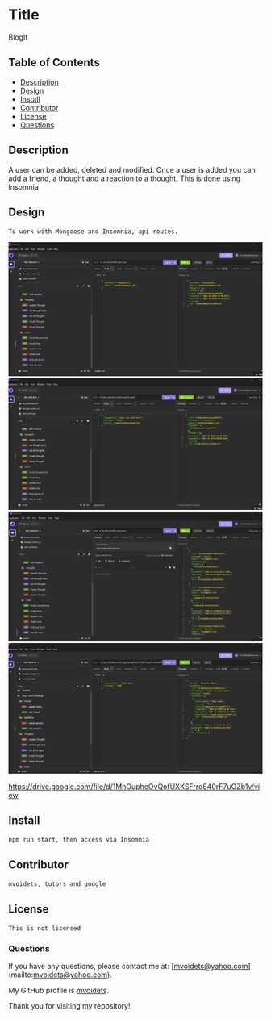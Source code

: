 
  # Title
   BlogIt
   

  ## Table of Contents

  - [Description](#description)
  - [Design](#design)
  - [Install](#install)
  - [Contributor](#contributor)
  - [License](#license)
  - [Questions](#questions)


  ## Description

   A user can be added, deleted and modified. Once a user is added you can add a friend, a thought and a reaction to a thought. This is done using Insomnia

  ## Design

    To work with Mongoose and Insomnia, api routes.
![alt text](assets/add_user.png)![alt text](assets/add_thought.png)
![alt text](assets/Get_All_users.png)![alt text](assets/add_reaction.png)

https://drive.google.com/file/d/1MnOupheOvQofUXKSFrro840rF7uOZb1v/view

  ## Install

    npm run start, then access via Insomnia

  ## Contributor

    mvoidets, tutors and google

  ## License

    This is not licensed  

  ### Questions

  If you have any questions, please contact me at: [mvoidets@yahoo.com] (mailto:mvoidets@yahoo.com). 

  My GitHub profile is [mvoidets](https://github.com/mvoidets/blog).

  Thank you for visiting my repository!